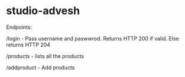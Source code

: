 # studio-advesh
Endpoints:

/login -  Pass username and paswwrod. Returns HTTP 200 if valid. Else returns HTTP 204

/products - lists all the products

/addproduct -  Add products
